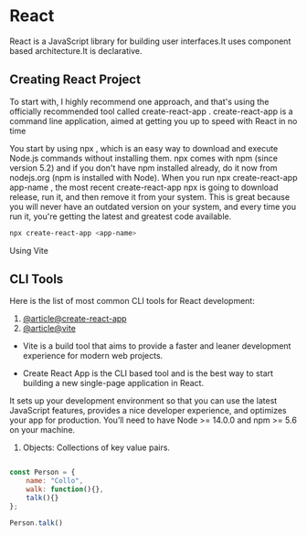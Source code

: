 # React

React is a JavaScript library for building user interfaces.It uses component based architecture.It is declarative.

## Creating React Project

To start with, I highly recommend one approach, and that's using the officially recommended tool called create-react-app .
create-react-app is a command line application, aimed at getting you up to speed with React in no time

You start by using npx , which is an easy way to download and execute Node.js commands without installing them.
npx comes with npm (since version 5.2) and if you don't have npm installed already, do it now from nodejs.org (npm is installed with Node).
When you run npx create-react-app app-name , the most recent create-react-app npx is going to download release, run it, and then remove it from your system. This is great because you will never have an outdated version on your system, and every time you run it, you're getting the latest and greatest code available.

```bash
npx create-react-app <app-name>
```

Using Vite

## CLI Tools

Here is the list of most common CLI tools for React development:

1. [@article@create-react-app](https://create-react-app.dev)
2. [@article@vite](https://vitejs.dev)

- Vite is a build tool that aims to provide a faster and leaner development experience for modern web projects.

- Create React App is the CLI based tool and is the best way to start building a new single-page application in React.

It sets up your development environment so that you can use the latest JavaScript features, provides a nice developer experience, and optimizes your app for production. You’ll need to have Node >= 14.0.0 and npm >= 5.6 on your machine.

1. Objects: Collections of key value pairs.

```js

const Person = {
    name: "Collo",
    walk: function(){},
    talk(){}
};

Person.talk()
```
